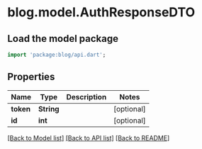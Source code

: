 # blog.model.AuthResponseDTO

## Load the model package
```dart
import 'package:blog/api.dart';
```

## Properties
Name | Type | Description | Notes
------------ | ------------- | ------------- | -------------
**token** | **String** |  | [optional] 
**id** | **int** |  | [optional] 

[[Back to Model list]](../README.md#documentation-for-models) [[Back to API list]](../README.md#documentation-for-api-endpoints) [[Back to README]](../README.md)


